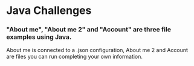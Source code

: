 <h1>Java Challenges</h1>
<h3>"About me", "About me 2" and "Account" are three file examples using Java.</h3>
<p>About me is connected to a .json configuration, About me 2 and Account are files you can run completing your own information.</p>

